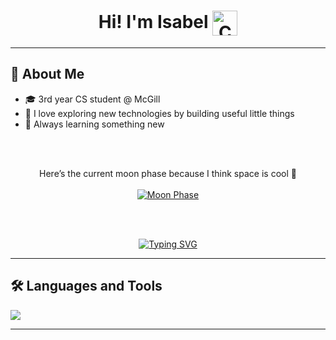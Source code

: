 <h1 align="center">
  Hi! I'm Isabel
  <img src="https://user-images.githubusercontent.com/74038190/226127923-0e8b7792-7b3c-462b-951b-63c96ba1a5af.gif" alt="Cute GIF" width="40" height="40" style="vertical-align: middle;" />
</h1>

---

## 🌟 About Me

- 🎓 3rd year CS student @ McGill  
- 🌱 I love exploring new technologies by building useful little things  
- 🧠 Always learning something new  

<br><br>

<p align="center">
  Here’s the current moon phase because I think space is cool 🌙<br><br>
  <a href="https://moon-svg.minung.dev">
    <img src="https://moon-svg.minung.dev/moon.svg?theme=basic" alt="Moon Phase" />
  </a>
</p>

<br><br>

<p align="center">
  <a href="https://git.io/typing-svg">
    <img src="https://readme-typing-svg.demolab.com?font=Fira+Code&pause=1000&color=C96FF7&center=true&width=465&lines=Small+dev%2C+big+dreams+%F0%9F%A7%A0%F0%9F%92%AB+++++%E2%82%8D%5E.+.%5E%E2%82%8E%E2%9F%86;One+line+of+code+closer+to+my+goals+%F0%9F%9A%80+" alt="Typing SVG" />
  </a>
</p>

---

## 🛠️ Languages and Tools

<p align="left">
  <a href="https://skillicons.dev">
    <img src="https://skillicons.dev/icons?i=windows,vscode,py,linux,java,git,eclipse,c" />
  </a>
</p>

---

